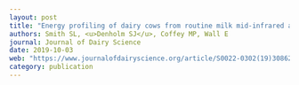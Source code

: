 ```yaml
---
layout: post
title: "Energy profiling of dairy cows from routine milk mid-infrared analysis"
authors: Smith SL, <u>Denholm SJ</u>, Coffey MP, Wall E
journal: Journal of Dairy Science
date: 2019-10-03
web: "https://www.journalofdairyscience.org/article/S0022-0302(19)30862-8/abstract"
category: publication
---
```


